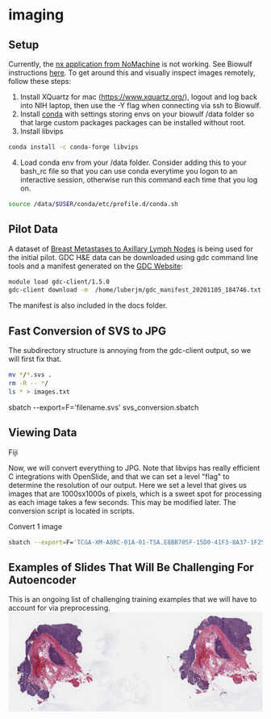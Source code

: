 # imaging
## Setup
Currently, the [nx application from NoMachine](https://www.nomachine.com/) is not working. See Biowulf instructions [here](https://hpc.nih.gov/docs/connect.html). To get around this and visually inspect images remotely, follow these steps:

1. Install XQuartz for mac (https://www.xquartz.org/), logout and log back into NIH laptop, then use the -Y flag when connecting via ssh to Biowulf. 
2. Install [conda](https://hpc.nih.gov/apps/python.html#envs) with settings storing envs on your biowulf /data folder so that large custom packages packages can be installed without root. 
3. Install libvips 

```bash
conda install -c conda-forge libvips
```

4. Load conda env from your /data folder. Consider adding this to your bash_rc file so that you can use conda everytime you logon to an interactive session, otherwise run this command each time that you log on. 

```bash
source /data/$USER/conda/etc/profile.d/conda.sh
```

## Pilot Data
A dataset of [Breast Metastases to Axillary Lymph Nodes](https://wiki.cancerimagingarchive.net/display/Public/Breast+Metastases+to+Axillary+Lymph+Nodes) is being used for the initial pilot. 
GDC H&E data can be downloaded using gdc command line tools and a manifest generated on the [GDC Website](https://portal.gdc.cancer.gov/):
   
```bash 
module load gdc-client/1.5.0
gdc-client download -m  /home/luberjm/gdc_manifest_20201105_184746.txt
```

The manifest is also included in the docs folder.

## Fast Conversion of SVS to JPG 
The subdirectory structure is annoying from the gdc-client output, so we will first fix that.

```bash
mv */*.svs .
rm -R -- */
ls * > images.txt
```

sbatch --export=F='filename.svs' svs_conversion.sbatch

## Viewing Data
Fiji

Now, we will convert everything to JPG. Note that libvips has really efficient C integrations with OpenSlide, and that we can set a level "flag" to determine the resolution of our output. Here we set a level that gives us images that are 1000sx1000s of pixels, which is a sweet spot for processing as each image takes a few seconds. This may be modified later. The conversion script is located in scripts.

Convert 1 image

```bash 
sbatch --export=F='TCGA-XM-A8RC-01A-01-TSA.E8BB705F-15D0-41F3-8A37-1F25964A5BBB.svs' svs.conversion.sbatch
```

## Examples of Slides That Will Be Challenging For Autoencoder
This is an ongoing list of challenging training examples that we will have to account for via preprocessing. 
![Challenging Image](examples/chal1.jpg)
